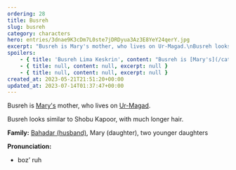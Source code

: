 ```yaml
---
ordering: 28
title: Busreh
slug: busreh
category: characters
hero: entries/3dnae9K3cDm7L0ste7jDRDyua3Az3E8YeY24qerY.jpg
excerpt: "Busreh is Mary's mother, who lives on Ur-Magad.\nBusreh looks similar to Shobu Kapoor, with much long..."
spoilers:
    - { title: 'Busreh Lima Keskrin', content: "Busreh is [Mary's](/category/characters/mary) mother, who lives on [Ur-Magad](/category/planets-cities/ur-magad).\r\n\r\nBusreh looks similar to Shobu Kapoor, with much longer hair.\r\n\r\n**Family:** [Bahadar (husband, deceased)](/category/characters/bahadar), Mary (daughter), two younger daughters\r\n\r\n**Pronunciation:**\r\n- boz’ ruh\r\n- lee’ muh\r\n- kess’ kren", excerpt: "Busreh is Mary's mother, who lives on Ur-Magad.\nBusreh looks similar to Shobu Kapoor, with much long..." }
    - { title: null, content: null, excerpt: null }
    - { title: null, content: null, excerpt: null }
created_at: 2023-05-21T21:51:20+00:00
updated_at: 2023-07-14T01:37:47+00:00
---
```

Busreh is [Mary's](/category/characters/mary) mother, who lives on [Ur-Magad](/category/planets-cities/ur-magad).

Busreh looks similar to Shobu Kapoor, with much longer hair.

**Family:** [Bahadar (husband)](/category/characters/bahadar), Mary (daughter), two younger daughters

**Pronunciation:**
- boz’ ruh
